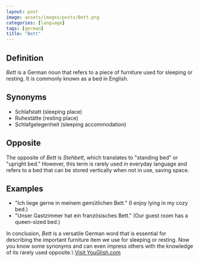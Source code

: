```yaml
---
layout: post
image: assets/images/posts/Bett.png
categories: [language]
tags: [german]
title: "Bett"
---
```


## Definition
*Bett* is a German noun that refers to a piece of furniture used for sleeping or resting. It is commonly known as a bed in English.

## Synonyms
- Schlafstatt (sleeping place)
- Ruhestätte (resting place)
- Schlafgelegenheit (sleeping accommodation)

## Opposite
The opposite of *Bett* is *Stehbett*, which translates to "standing bed" or "upright bed." However, this term is rarely used in everyday language and refers to a bed that can be stored vertically when not in use, saving space.

## Examples
- "Ich liege gerne in meinem gemütlichen Bett." (I enjoy lying in my cozy bed.)
- "Unser Gastzimmer hat ein französisches Bett." (Our guest room has a queen-sized bed.)

In conclusion, *Bett* is a versatile German word that is essential for describing the important furniture item we use for sleeping or resting. Now you know some synonyms and can even impress others with the knowledge of its rarely used opposite.\ <a id="yg-widget-0" class="youglish-widget" data-query="Bett" data-lang="german" data-components="8412" data-auto-start="0" data-bkg-color="theme_light" data-title="How%20to%20pronounce%20Bett%20in%20German"  rel="nofollow" href="https://youglish.com">Visit YouGlish.com</a><script async src="https://youglish.com/public/emb/widget.js" charset="utf-8"></script>